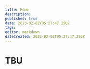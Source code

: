 ```yaml
---
title: Home
description: 
published: true
date: 2023-02-02T05:27:47.250Z
tags: 
editor: markdown
dateCreated: 2023-02-02T05:27:47.250Z
---
```


# TBU